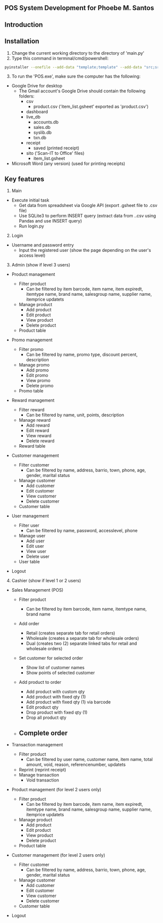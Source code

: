 ## POS System Development for Phoebe M. Santos

## Introduction

## Installation
1. Change the current working directory to the directory of 'main.py'
2. Type this command in terminal/cmd/powershell: 
  ```bash
  pyinstaller --onefile --add-data "template;template" --add-data "src;src" --noconsole --name=POS main.py
  ```
3. To run the 'POS.exe', make sure the computer has the following:
  - Google Drive for desktop
    - The Gmail account's Google Drive should contain the following folders:
      - csv
        - product.csv ('item_list.gsheet' exported as 'product.csv') 
      - dashboard
      - live_db
        - accounts.db
        - sales.db
        - syslib.db
        - txn.db
      - receipt
        - saved (printed receipt)
      - sito ('Scan-IT to Office' files)
        - item_list.gsheet
  - Microsoft Word (any version) (used for printing receipts)

## Key features

1. Main
  - Execute initial task
    - Get data from spreadsheet via Google API (export .gsheet file to .csv file)
    - Use SQLite3 to perform INSERT query (extract data from ..csv using Pandas and use INSERT query)
    - Run login.py

2. Login
  - Username and password entry
    - Input the registered user (show the page depending on the user's access level)

3. Admin (show if level 3 users)
  - Product management
    - Filter product
      - Can be filtered by item barcode, item name, item expiredt, itemtype name, brand name, salesgroup name, supplier name, itemprice updatets
    - Manage product
      - Add product
      - Edit product
      - View product
      - Delete product
    - Product table

  - Promo management
    - Filter promo
      - Can be filtered by name, promo type, discount percent, description
    - Manage promo
      - Add promo
      - Edit promo
      - View promo
      - Delete promo
    - Promo table

  - Reward management
    - Filter reward
      - Can be filtered by name, unit, points, description
    - Manage reward
      - Add reward
      - Edit reward
      - View reward
      - Delete reward
    - Reward table

  - Customer management
    - Filter customer
      - Can be filtered by name, address, barrio, town, phone, age, gender, marital status
    - Manage customer
      - Add customer
      - Edit customer
      - View customer
      - Delete customer
    - Customer table

  - User management
    - Filter user
      - Can be filtered by name, password, accesslevel, phone
    - Manage user
      - Add user
      - Edit user
      - View user
      - Delete user
    - User table

  - Logout

4. Cashier (show if level 1 or 2 users)
  - Sales Management (POS)
    - Filter product
      - Can be filtered by item barcode, item name, itemtype name, brand name
    - Add order
      - Retail (creates separate tab for retail orders)
      - Wholesale (creates a separate tab for wholesale orders)
      - Dual (creates two (2) separate linked tabs for retail and wholesale orders)

    - Set customer for selected order
      - Show list of customer names
      - Show points of selected customer 

    - Add product to order
      - Add product with custom qty
      - Add product with fixed qty (1)   
      - Add product with fixed qty (1) via barcode
      - Edit product qty
      - Drop product with fixed qty (1)
      - Drop all product qty

    - Complete order
      - 
  - Transaction management
    - Filter product
      - Can be filtered by user name, customer name, item name, total amount, void, reason, referencenumber, updatets
    - Reprint (reprint receipt)
    - Manage transaction
      - Void transaction

  - Product management (for level 2 users only)
    - Filter product
      - Can be filtered by item barcode, item name, item expiredt, itemtype name, brand name, salesgroup name, supplier name, itemprice updatets
    - Manage product
      - Add product
      - Edit product
      - View product
      - Delete product
    - Product table

  - Customer management (for level 2 users only)
    - Filter customer
      - Can be filtered by name, address, barrio, town, phone, age, gender, marital status
    - Manage customer
      - Add customer
      - Edit customer
      - View customer
      - Delete customer
    - Customer table

  - Logout
